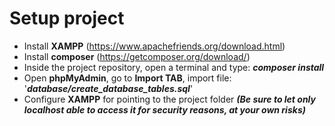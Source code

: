 # Setup project

- Install **XAMPP** (https://www.apachefriends.org/download.html)
- Install **composer** (https://getcomposer.org/download/)
- Inside the project repository, open a terminal and type: **_composer install_**
- Open **phpMyAdmin**, go to **Import TAB**, import file: '**_database/create_database_tables.sql_**'
- Configure **XAMPP** for pointing to the project folder **_(Be sure to let only localhost able to access it for security reasons, at your own risks)_** 